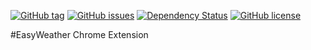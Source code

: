 [![GitHub tag](https://img.shields.io/github/tag/easy-weather/chrome-tab.svg)](https://github.com/easy-weather/chrome-tab/tags)
[![GitHub issues](https://img.shields.io/github/issues/easy-weather/chrome-tab.svg)](https://github.com/easy-weather/chrome-tab/issues)
[![Dependency Status](https://david-dm.org/easy-weather/chrome-tab.svg)](https://david-dm.org/easy-weather/chrome-tab)
[![GitHub license](https://img.shields.io/github/license/easy-weather/chrome-tab.svg)]()

#EasyWeather Chrome Extension
